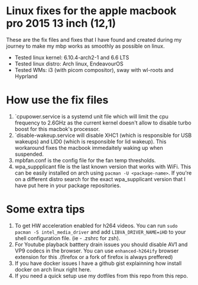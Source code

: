 # Linux fixes for the apple macbook pro 2015 13 inch (12,1)

These are the fix files and fixes that I have found and created during my journey to make my mbp works as smoothly as possible on linux.

- Tested linux kernel: 6.10.4-arch2-1 and 6.6 LTS
- Tested linux distro: Arch linux, EndeavourOS
- Tested WMs: i3 (with picom compositor), sway with wl-roots and Hyprland

# How use the fix files

1. `cpupower.service is a systemd unit file which will limit the cpu frequency to 2.6GHz as the current kernel doesn't allow to disable turbo boost for this macbok's processor.
2. `disable-wakeup.service will disable XHC1 (which is responsible for USB wakeups) and LID0 (which is responsible for lid wakeup). This workaround fixes the macbook immedaitely waking up when suspended.
3. mpbfan.conf is the config file for the fan temp thresholds.
4. wpa_suppplicant file is the last known version that works with WiFi. This can be easily installed on arch using `pacman -U <package-name>`. If you're on a different distro search for the exact wpa_supplicant version that I have put here in your package repositories.


# Some extra tips

1. To get HW acceleration enabled for h264 videos. You can run `sudo pacman -S intel_media_driver` and add `LIBVA_DRIVER_NAME=iHD` to your shell configuration file. (ie - .zshrc for zsh).
1. For Youtube playback batttery drain issues you should disable AV1 and VP9 codecs in the browser. You can use `enhanced-h264ify` browser extension for this .(firefox or a fork of firefox is always preffered)
2. If you have docker issues I have a github gist explainning how install docker on arch linux right here.
3. If you need a quick setup use my dotfiles from this repo from this repo.
